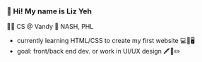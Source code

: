 ### 👋 Hi!  My name is **Liz Yeh**
 👩‍💻 CS @ Vandy 
 📍 NASH, PHL
- currently learning HTML/CSS to create my first website 💻📱🖥️
- goal: front/back end dev. or work in UI/UX design 🖍️🎨✏️
